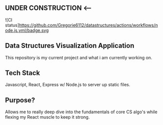 ##                                UNDER CONSTRUCTION <--
![CI status]https://github.com/Gregorie6112/datastructures/actions/workflows/node.js.yml/badge.svg

## Data Structures Visualization Application
This repository is my current project and what i am currently working on.

## Tech Stack
Javascript, React, Express w/ Node.js to server up static files.

## Purpose?
Allows me to really deep dive into the fundamentals of core CS algo's while flexing my React muscle to keep it strong.
